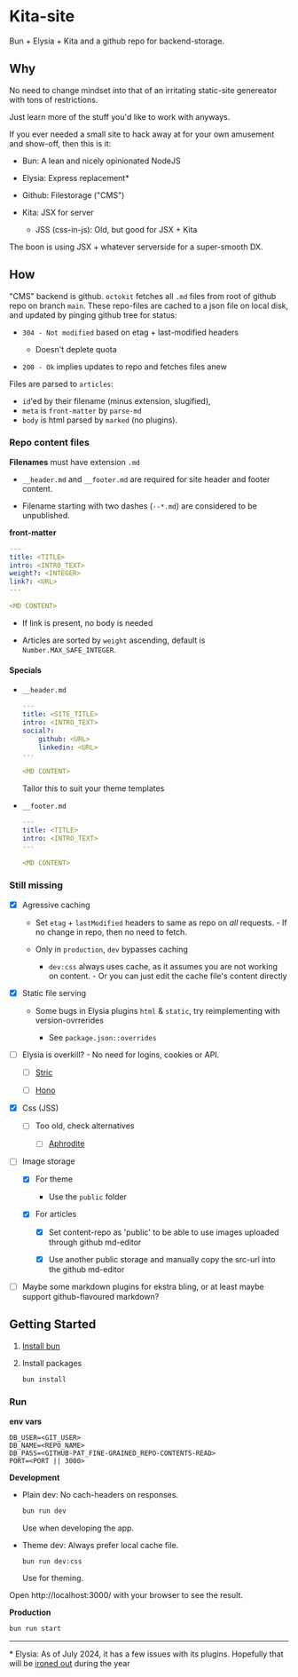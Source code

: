 # Kita-site

Bun + Elysia + Kita and a github repo for backend-storage.

## Why

No need to change mindset into that of an irritating static-site genereator with tons of restrictions.

Just learn more of the stuff you'd like to work with anyways.

If you ever needed a small site to hack away at for your own amusement and show-off, then this is it:

- Bun: A lean and nicely opinionated NodeJS

- Elysia: Express replacement*

- Github: Filestorage ("CMS")

- Kita: JSX for server

    - JSS (css-in-js): Old, but good for JSX + Kita

The boon is using JSX + whatever serverside for a super-smooth DX.

## How

"CMS" backend is github. `octokit` fetches all `.md` files from root of github repo on branch `main`.
These repo-files are cached to a json file on local disk, and updated by pinging github tree for status:

- `304 - Not modified` based on etag + last-modified headers

    -  Doesn't deplete quota

- `200 - Ok` implies updates to repo and fetches files anew

Files are parsed to `articles`:

- `id`'ed by their filename (minus extension, slugified),
- `meta` is `front-matter` by `parse-md`
- `body` is html parsed by `marked` (no plugins).

### Repo content files

**Filenames** must have extension `.md`

- `__header.md` and `__footer.md` are required for site header and footer content.

- Filename starting with two dashes (`--*.md`) are considered to be unpublished.

**front-matter**

```yaml
---
title: <TITLE>
intro: <INTRO_TEXT>
weight?: <INTEGER>
link?: <URL>
---

<MD CONTENT>
```

- If link is present, no body is needed

-  Articles are sorted by `weight` ascending, default is `Number.MAX_SAFE_INTEGER`.

#### Specials

* `__header.md`

    ```yaml
    ---
    title: <SITE_TITLE>
    intro: <INTRO_TEXT>
    social?:
        github: <URL>
        linkedin: <URL>
    ---

    <MD CONTENT>
    ```

    Tailor this to suit your theme templates


* `__footer.md`

    ```yaml
    ---
    title: <TITLE>
    intro: <INTRO_TEXT>
    ---

    <MD CONTENT>
    ```

### Still missing

- [X] Agressive caching

    - Set `etag` + `lastModified` headers to same as repo on *all* requests. - If no change in repo, then no need to fetch.

    - Only in `production`, `dev` bypasses caching

        - `dev:css` always uses cache, as it assumes you are not working on content. - Or you can just edit the cache file's content directly

- [X] Static file serving

    - Some bugs in Elysia plugins `html` & `static`, try reimplementing with version-ovrrerides

        - See `package.json::overrides`

- [ ] Elysia is overkill? - No need for logins, cookies or API.

    - [ ] [Stric](https://stricjs.netlify.app/)

    - [ ] [Hono](https://hono.dev/docs/getting-started/bun)

- [X] Css (JSS)

    - [ ] Too old, check alternatives 

        - [ ] [Aphrodite](https://github.com/Khan/aphrodite)

- [ ] Image storage

    - [X] For theme

        - Use the `public` folder

    - [X] For articles

        - [X] Set content-repo as 'public' to be able to use images uploaded through github md-editor

        - [X] Use another public storage and manually copy the src-url into the github md-editor

- [ ] Maybe some markdown plugins for ekstra bling, or at least maybe support github-flavoured markdown?


## Getting Started

1. [Install bun](https://bun.sh/docs/installation)

2. Install packages

    ```bash
    bun install
    ```


### Run

**env vars**

```
DB_USER=<GIT_USER>
DB_NAME=<REPO_NAME>
DB_PASS=<GITHUB-PAT_FINE-GRAINED_REPO-CONTENTS-READ>
PORT=<PORT || 3000>
```

**Development**

- Plain dev: No cach-headers on responses.

    ```bash
    bun run dev
    ```

    Use when developing the app.

- Theme dev: Always prefer local cache file.

    ```bash
    bun run dev:css
    ```

    Use for theming.


Open http://localhost:3000/ with your browser to see the result.

**Production**

```bash
bun run start
```

---

\* Elysia: As of July 2024, it has a few issues with its plugins. Hopefully that will be [ironed out](https://elysiajs.com/blog/elysia-11.html) during the year